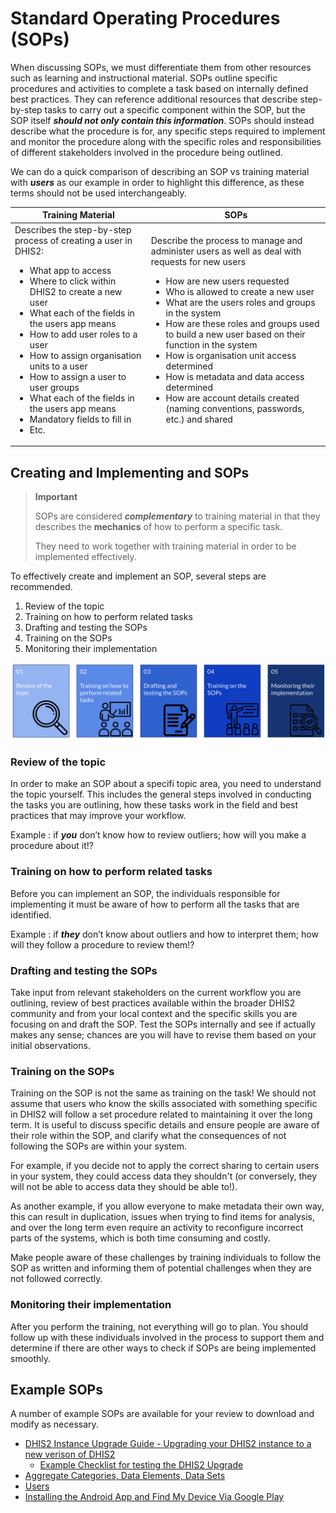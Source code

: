 # Standard Operating Procedures (SOPs)

When discussing SOPs, we must differentiate them from other resources such as learning and instructional material. SOPs outline specific procedures and activities to complete a task based on internally defined best practices. They can reference additional resources that describe step-by-step tasks to carry out a specific component within the SOP, but the SOP itself ***should not only contain this information***. SOPs should instead describe what the procedure is for, any specific steps required to implement and monitor the procedure along with the specific roles and responsibilities of different stakeholders involved in the procedure being outlined.

We can do a quick comparison of describing an SOP vs training material with ***users*** as our example in order to highlight this difference, as these terms should not be used interchangeably.

| Training Material 	| SOPs 	|
|---	|---	|
| Describes the step-by-step process of creating a user in DHIS2: <ul> <li>What app to access</li> <li>Where to click within DHIS2 to create a new user</li><li>What each of the fields in the users app means</li><li>How to add user roles to a user</li><li>How to assign organisation units to a user</li><li>How to assign a user to user groups</li><li>What each of the fields in the users app means</li><li>Mandatory fields to fill in</li><li>Etc.</li></ul>  	| Describe the process to manage and administer users as well as deal with requests for new users <ul><li>How are new users requested</li><li>Who is allowed to create a new user</li><li>What are the users roles and groups in the system</li><li>How are these roles and groups used to build a new user based on their function in the system</li><li>How is organisation unit access determined</li><li>How is metadata and data access determined</li><li>How are account details created (naming conventions, passwords, etc.) and shared</li></ul>	||

## Creating and Implementing and SOPs

> **Important**
>
> SOPs are considered ***complementary*** to training material in that they describes the **mechanics** of how to perform a specific task. 
> 
> They need to work together with training material in order to be implemented effectively.

 To effectively create and implement an SOP, several steps are recommended.

1. Review of the topic
2. Training on how to perform related tasks
3. Drafting and testing the SOPs
4. Training on the SOPs
5. Monitoring their implementation

![creating_sops](resources/images/sop_steps.png)

### Review of the topic

In order to make an SOP about a specifi topic area, you need to understand the topic yourself. This includes the general steps involved in conducting the tasks you are outlining, how these tasks work in the field and best practices that may improve your workflow.

Example : if ***you*** don’t know how to review outliers; how will you make a procedure about it!?

### Training on how to perform related tasks

Before you can implement an SOP, the individuals responsible for implementing it must be aware of how to perform all the tasks that are identified.

Example : if ***they*** don’t know about outliers and how to interpret them; how will they follow a procedure to review them!?

### Drafting and testing the SOPs

Take input from relevant stakeholders on the current workflow you are outlining, review of best practices available within the broader DHIS2 community and from your local context and the specific skills you are focusing on and draft the SOP. Test the SOPs internally and see if actually makes any sense; chances are you will have to revise them based on your initial observations.

### Training on the SOPs

Training on the SOP is not the same as training on the task! We should not assume that users who know the skills associated with something specific in DHIS2 will follow a set procedure related to maintaining it over the long term. It is useful to discuss specific details and ensure people are aware of their role within the SOP, and clarify what the consequences of not following the SOPs are within your system. 

For example, if you decide not to apply the correct sharing to certain users in your system, they could access data they shouldn't (or conversely, they will not be able to access data they should be able to!). 

As another example, if you allow everyone to make metadata their own way, this can result in duplication, issues when trying to find items for analysis, and over the long term even require an activity to reconfigure incorrect parts of the systems, which is both time consuming and costly. 

Make people aware of these challenges by training individuals to follow the SOP as written and informing them of potential challenges when they are not followed correctly.

### Monitoring their implementation

After you perform the training, not everything will go to plan. You should follow up with these individuals involved in the process to support them and determine if there are other ways to check if SOPs are being implemented smoothly. 

## Example SOPs

A number of example SOPs are available for your review to download and modify as necessary. 

- [DHIS2 Instance Upgrade Guide - Upgrading your DHIS2 instance to a new verison of DHIS2](https://docs.google.com/document/d/1djCVvwkLsUTXXg0vepBW_7fEddTkGCeweltB1h87WiQ/edit?usp=sharing)
  - [Example Checklist for testing the DHIS2 Upgrade](https://docs.google.com/spreadsheets/d/1Vsrptt_1aKjzadFPAGHsyreLjqi5f18v/edit?usp=sharing&ouid=104677221247573000314&rtpof=true&sd=true)
- [Aggregate Categories, Data Elements, Data Sets](https://docs.google.com/document/d/1VXnF5KPfiD45h6wH04kUNShQVno--TmckMHMyLqZm5I/edit?usp=sharing)
- [Users](https://docs.google.com/document/d/1u0knsIH-HX7Hs3GM53gJH7EcRjyyM-Lo/edit?usp=sharing&ouid=104677221247573000314&rtpof=true&sd=true)
- [Installing the Android App and Find My Device Via Google Play](https://docs.google.com/document/d/1otUPnQnuSTwLlPnbGa2weBBwCMk8Li4ClMiF2342otI/edit?usp=sharing)
